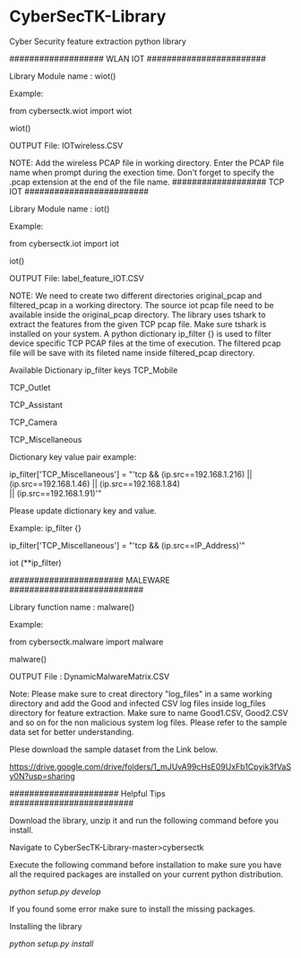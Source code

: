 # CyberSecTK-Library
 Cyber Security feature extraction python library 
 
 ################### WLAN IOT ########################

 Library Module name : wiot()
 
 Example:
 
 from cybersectk.wiot import wiot
 
 wiot()
 
 OUTPUT File: IOTwireless.CSV
 
NOTE: Add the wireless PCAP file in working directory. Enter the PCAP file name when prompt during the exection time. Don't forget to specify the .pcap extension at the end of the file name.
 ################### TCP IOT #########################

Library Module name : iot()

Example:
 
 from cybersectk.iot import iot
 
 iot()
 
OUTPUT File: label_feature_IOT.CSV

NOTE: We need to create two different directories original_pcap and filtered_pcap in a working directory. The source iot pcap file need to be available inside the original_pcap directory. 
The library uses tshark to extract the features from the given TCP pcap file. Make sure tshark is installed on your system. 
A python dictionary ip_filter {} is used to filter device specific TCP PCAP files at the time of execution. The filtered pcap file will be save with its fileted name inside filtered_pcap directory.

Available Dictionary ip_filter keys
TCP_Mobile

TCP_Outlet

TCP_Assistant

TCP_Camera

TCP_Miscellaneous

Dictionary key value pair example:

ip_filter['TCP_Miscellaneous'] = "'tcp && (ip.src==192.168.1.216) || (ip.src==192.168.1.46) || (ip.src==192.168.1.84) \
                     || (ip.src==192.168.1.91)'"

Please update dictionary key and value. 

Example: ip_filter {} 

ip_filter['TCP_Miscellaneous'] = "'tcp && (ip.src==IP_Address)'"
         
iot (**ip_filter)

####################### MALEWARE ###########################

Library function name : malware()

Example:
 
 from cybersectk.malware import malware
 
 malware()
 
 OUTPUT File : DynamicMalwareMatrix.CSV

Note: Please make sure to creat directory "log_files" in a same working directory and add the Good and infected CSV log files inside log_files directory for feature extraction. Make sure to name Good1.CSV, Good2.CSV and so on for the non malicious system log files. Please refer to the sample data set for better understanding. 

Plese download the sample dataset from the Link below. 

https://drive.google.com/drive/folders/1_mJUvA99cHsE09UxFb1Cpyik3fVaSy0N?usp=sharing

###################### Helpful Tips #########################

Download the library, unzip it and run the following command before you install. 


Navigate to CyberSecTK-Library-master>cybersectk

Execute the following command before installation to make sure you have all the required packages are installed on your current python distribution.

 <i> python setup.py develop </i>
 
 If you found some error make sure to install the missing packages. 
 
 Installing the library

 <i> python setup.py install </i>
 


